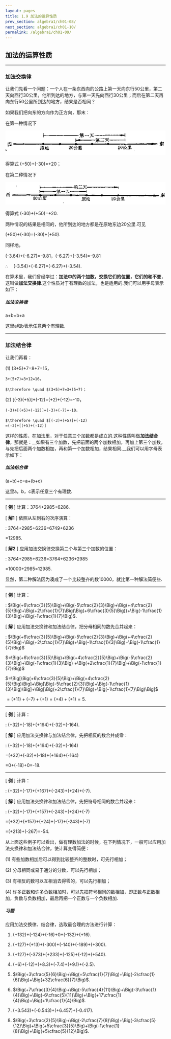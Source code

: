```yaml
---
layout: pages
title: 1.9 加法的运算性质
prev_section: algebra1/ch01-08/
next_section: algebra1/ch01-10/
permalink: /algebra1/ch01-09/
---
```


加法的运算性质
--------------

----

### 加法交换律

让我们先看一个问题：一个人在一条东西向的公路上第一天向东行50公里，第二天向西行30公里，他所到达的地方，与第一天先向西行30公里；而后在第二天再向东行50公里所到达的地方，结果是否相同？

如果我们把向东的方向作为正方向，那末：

在第一种情况下

![图 1.13](../images/033-1.png)

得算式 (+50)+(-30)=+20；

在第二种情况下

![图 1.14](../images/033-2.png)

得算式 (-30)+(+50)=+20.

两种情况的结果是相同的，他所到达的地方都是在原地东边20公里.可见

(+50)+(-30)=(-30)+(+50).

同样地，

(-3.64)+(-6.27)=-9.81，(-6.27)+(-3.54)=-9.81

$\therefore\quad$(-3.54)+(-6.27)=(-6.27)+(-3.54).

在算术里，我们曾经学过：__加法中的两个加数，交换它们的位置，它们的和不变__，这叫做**加法交换律**.这个性质对于有理数的加法，也是适用的.我们可以用字母表示如下：

<div class="note info">
<h5>加法交换律</h5>
<p>a+b=b+a</p>
</div>

这里a和b表示任意两个有理数.

----

### 加法结合律

让我们再看：

(1) (3+5)+7=8+7=15，

    3+(5+7)=3+12=16，

    $\therefore \quad $(3+5)+7=3+(5+7)；

(2) [(-3)(+5)]+(-12)=(+2)+(-12)=-10，

    (-3)+[(+5)+(-12)]=(-3)+(-7)=-10，

    $\therefore \quad $[(-3)+(+5)]+(-12)  
    =(-3)+[(+5)+(-12)]

这样的性质，在加法里，对于任意三个加数都是成立的.这种性质叫做**加法结合律**，那就是：__如果有三个加数，先把前面的两个加数相加，再加上第三个加数，与先把后面两个加数相加，再和第一个加数相加，结果相同.__我们可以用字母表示如下：

<div class="note info">
<h5>加法结合律</h5>
<p>(a+b)+c=a+(b+c)</p>
</div>

这里a，b，c表示任意三个有理数.


----

[ **例** ] 计算：3764+2985+6286.

[ **解1** ] 依照从左到右的次序演算：  

: 3764+2985+6236=6749+6236

  =12985.

[ **解2** ] 应用加法交换律交换第二个与第三个加数的位置：  

: 3764+2985+6236=3764+6236+2985  

  =10000+2985=12985.  
  
显然，第二种解法因为凑成了一个比较整齐的数10000，就比第一种解法简便些.


----

[ **例** ] 计算：  

:  $\Big(+6\cfrac{3}{5}\Big)+\Big(-5\cfrac{2}{3}\Big)+\Big(+4\cfrac{2}{5}\Big)+\Big(+2\cfrac{1}{7}\Big)\Big(+6\cfrac{3}{5}\Big)}+\Big(-1\cfrac{1}{3}\Big)+\Big(-1\cfrac{1}{7}\Big)$.

[ **解** ] 应用加法交换律和加法结合律，把分母相同的数先合并起来：  

: $\Big(+6\cfrac{3}{5}\Big)+\Big(-5\cfrac{2}{3}\Big)+\Big(+4\cfrac{2}{5}\Big)+\Big(+2\cfrac{1}{7}\Big)+\Big(-1\cfrac{1}{3}\Big)+\Big(-1\cfrac{1}{7}\Big)$  

  $=\Big(+6\cfrac{3}{5}\Big)+\Big(+4\cfrac{2}{5}\Big)+\Big(-5\cfrac{2}{3}\Big)+\Big(-1\cfrac{1}{3}\Big) 
  +\Big(+2\cfrac{1}{7}\Big)+\Big(-1\cfrac{1}{7}\Big)$

  $=\Big[\Big(+6\cfrac{3}{5}\Big)+\Big(+4\cfrac{2}{5}\Big)\Big]+\Big[\Big(-5\cfrac{2}{3}\Big)+\Big(-1\cfrac{1}{3}\Big)\Big]+\Big[\Big(+2\cfrac{1}{7}\Big)+\Big(-1\cfrac{1}{7}\Big)\Big]$  

  $=(+11)+(-7)+(+1)=(+4)+(+1)=5$.


----

[ **例** ] 计算：

: (+32)+(-18)+(+164)+(-32)+(-164).

[ **解** ] 应用加法交换律与加法结合律，先把相反的数合并成零：  

: (+32)+(-18)+(+164)+(-32)+(-164)
  
  =(+32)+(-32)+(-18)+(+164)+(-164)

  =0+(-18)+0=-18.


----

[ **例** ] 计算：  

: (+32)+(-17)+(+167)+(-243)+(+24)+(-7).

[ **解** ] 应用加法交换律和加法结合律，先把符号相同的数合并起来：  

: (+32)+(-17)+(+157)+(-243)+(+24)+(-7)

  =(+32)+(+157)+(+24)+(-17)+(-243)+(-7)  
  
  =(+213)+(-267)=-54.


从上面这些例子可以看出，做有理数加法的时候，在下列情况下，一般可以应用加法交换律和加法结合律，使计算变得简便：

(1) 有些加数相加后可以得到比较整齐的整数时，可先行相加；

(2) 分母相同或易于通分的分数，可以先行相加；

(3) 有相反的数可以互相消去得零的，可以先行相加；

(4) 许多正数和许多负数相加时，可以先把符号相同的数相加，即正数与正数相加，负数与负数相加，最后再把一个正数与一个负数相加.

<div class="note">
<h5>习题</h5>
</div>

应用加法交换律、结合律，选取最合理的方法进行计算：

1.  (+132)+(-124)+(-16)+0+(-132)+(+16).

2.  (+127)+(+13)+(-300)+(-140)+(-189)+(+300).

3.  (+127)+(-373)+(+233)+(-125)+(-12)+(+540).

4.  (+6)+(-12)+(+8.3)+(-7.4)+(+9.1)+(-2.5).

5.  $\Big(+3\cfrac{5}{6}\Big)+\Big(+5\cfrac{1}{7}\Big)+\Big(-2\cfrac{1}{6}\Big)+\Big(+32\cfrac{6}{7}\Big)$.

6.  $\Big(+7\cfrac{3}{4}\Big)+\Big(-5\cfrac{4}{11}\Big)+\Big(-3\cfrac{1}{4}\Big)+\Big(-6\cfrac{5}{11}\Big)+\Big(+17\cfrac{1}{4}\Big)+\Big(+1\cfrac{1}{4}\Big)$.

7.  (+3.543)+(-0.543)+(+6.457)+(-0.417).

8.  $\Big(+3\cfrac{2}{5}\Big)+\Big(-2\cfrac{7}{8}\Big)+\Big(-3\cfrac{5}{12}\Big)+\Big(+5\cfrac{3}{5}\Big)+\Big(-1\cfrac{1}{8}\Big)+\Big(+5\cfrac{5}{12}\Big)$.



